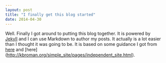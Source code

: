 ```yaml
---
layout: post
title: "I finally get this blog started"
date: 2014-04-30
---
```


Well. Finally I got around to putting this blog together. It is powered by [Jekyll](http://jekyllrb.com) and I can use Markdown to author my posts. It actually is a lot easier than I thought it was going to be. It is based on some guidance I got from [here](http://jmcglone.com/guides/github-pages/) and [here] (http://kbroman.org/simple_site/pages/independent_site.html).

